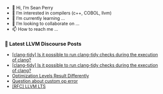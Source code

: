 - 👋 Hi, I’m Sean Perry
- 👀 I’m interested in compilers (c++, COBOL, llvm)
- 🌱 I’m currently learning ...
- 💞️ I’m looking to collaborate on ...
- 📫 How to reach me ...

<!---
s66perry/s66perry is a ✨ special ✨ repository because its `README.md` (this file) appears on your GitHub profile.
You can click the Preview link to take a look at your changes.
--->
### 📕 Latest LLVM Discourse Posts

<!-- DISCOURSE-LLVM:START -->
- [[clang-tidy] Is it possible to run clang-tidy checks during the execution of clang?](https://discourse.llvm.org/t/clang-tidy-is-it-possible-to-run-clang-tidy-checks-during-the-execution-of-clang/84051#post_7)
- [[clang-tidy] Is it possible to run clang-tidy checks during the execution of clang?](https://discourse.llvm.org/t/clang-tidy-is-it-possible-to-run-clang-tidy-checks-during-the-execution-of-clang/84051#post_6)
- [Optimization Levels Result Differently](https://discourse.llvm.org/t/optimization-levels-result-differently/84033#post_4)
- [Question about custom op error](https://discourse.llvm.org/t/question-about-custom-op-error/83480#post_8)
- [[RFC] LLVM LTS](https://discourse.llvm.org/t/rfc-llvm-lts/84049#post_7)
<!-- DISCOURSE-LLVM:END -->
